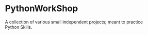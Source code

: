 # PythonWorkShop
A collection of various small independent projects; meant to practice Python Skills.
